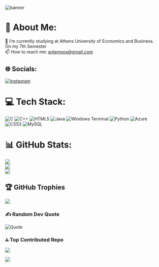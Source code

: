 ![banner](https://github.com/AndreasLampos/AndreasLampos/assets/17687288/4f713810-0fe3-4a8f-a4b2-991862de0bf4)

# 💫 About Me:
🔭 I’m currently studying at Athens University of Economics and Business. On my 7th Semester<br>📫 How to reach me: anlampos@gmail.com


## 🌐 Socials:
[![Instagram](https://img.shields.io/badge/Instagram-%23E4405F.svg?logo=Instagram&logoColor=white)](https://instagram.com/_lamposss_) 

# 💻 Tech Stack:
![C](https://img.shields.io/badge/c-%2300599C.svg?style=for-the-badge&logo=c&logoColor=white) ![C++](https://img.shields.io/badge/c++-%2300599C.svg?style=for-the-badge&logo=c%2B%2B&logoColor=white) ![HTML5](https://img.shields.io/badge/html5-%23E34F26.svg?style=for-the-badge&logo=html5&logoColor=white) ![Java](https://img.shields.io/badge/java-%23ED8B00.svg?style=for-the-badge&logo=openjdk&logoColor=white) ![Windows Terminal](https://img.shields.io/badge/Windows%20Terminal-%234D4D4D.svg?style=for-the-badge&logo=windows-terminal&logoColor=white) ![Python](https://img.shields.io/badge/python-3670A0?style=for-the-badge&logo=python&logoColor=ffdd54) ![Azure](https://img.shields.io/badge/azure-%230072C6.svg?style=for-the-badge&logo=microsoftazure&logoColor=white) ![CSS3](https://img.shields.io/badge/css3-%231572B6.svg?style=for-the-badge&logo=css3&logoColor=white) ![MySQL](https://img.shields.io/badge/mysql-%2300000f.svg?style=for-the-badge&logo=mysql&logoColor=white)
# 📊 GitHub Stats:
![](https://github-readme-stats.vercel.app/api?username=AndreasLampos&theme=dark&hide_border=false&include_all_commits=false&count_private=false)<br/>
![](https://github-readme-streak-stats.herokuapp.com/?user=AndreasLampos&theme=dark&hide_border=false)<br/>
![](https://github-readme-stats.vercel.app/api/top-langs/?username=AndreasLampos&theme=dark&hide_border=false&include_all_commits=false&count_private=false&layout=compact)

## 🏆 GitHub Trophies
![](https://github-profile-trophy.vercel.app/?username=AndreasLampos&theme=radical&no-frame=true&no-bg=false&margin-w=4)

### ✍️ Random Dev Quote
![Quote](https://github-readme-quotes-bay.vercel.app/quote?theme=default&animation=default&layout=socrates&font=default&quoteType=random&bgColor=gray&fontColor=white)

### 🔝 Top Contributed Repo
![](https://github-contributor-stats.vercel.app/api?username=AndreasLampos&limit=5&theme=dark&combine_all_yearly_contributions=true)


[![](https://visitcount.itsvg.in/api?id=AndreasLampos&label=Profile%20Views&color=10&icon=1&pretty=true)](https://visitcount.itsvg.in)
